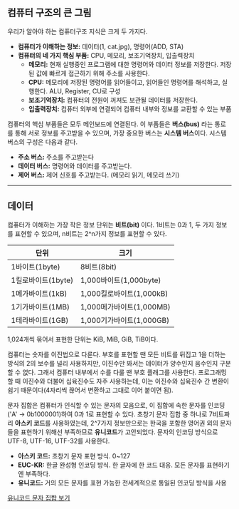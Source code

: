 ## 컴퓨터 구조의 큰 그림

우리가 알아야 하는 컴퓨터구조 지식은 크게 두 가지다.
- **컴퓨터가 이해하는 정보:** 데이터(1, cat.jpg), 명령어(ADD, STA)
- **컴퓨터의 네 가지 핵심 부품:** CPU, 메모리, 보조기억장치, 입출력장치
    - **메모리:** 현재 실행중인 프로그램에 대한 명령어와 데이터 정보를 저장한다. 저장된 값에 빠르게 접근하기 위해 주소를 사용한다.
    - **CPU:** 메모리에 저장된 명령어를 읽어들이고, 읽어들인 명령어를 해석하고, 실행한다. ALU, Register, CU로 구성
    - **보조기억장치:** 컴퓨터의 전원이 꺼져도 보관될 데이터를 저장한다.
    - **입출력장치:** 컴퓨터 외부에 연결되어 컴퓨터 내부와 정보를 교환할 수 있는 부품

컴퓨터의 핵심 부품들은 모두 메인보드에 연결된다. 이 부품들은 **버스(bus)** 라는 통로를 통해 서로 정보를 주고받을 수 있으며, 가장 중요한 버스는 **시스템 버스**이다. 시스템 버스의 구성은 다음과 같다.
- **주소 버스:** 주소를 주고받는다
- **데이터 버스:** 명령어와 데이터를 주고받는다.
- **제어 버스:** 제어 신호를 주고받는다. (메모리 읽기, 메모리 쓰기)

---

## 데이터

컴퓨터가 이해하는 가장 작은 정보 단위는 **비트(bit)** 이다. 1비트는 0과 1, 두 가지 정보를 표현할 수 있으며, n비트는 2^n가지 정보를 표현할 수 있다.

|단위|크기|
|-------------|-------------|
|1바이트(1byte)|8비트(8bit)|
|1킬로바이트(1byte)|1,000바이트(1,000byte)|
|1메가바이트(1kB)|1,000킬로바이트(1,000kB)|
|1기가바이트(1MB)|1,000메가바이트(1,000MB)|
|1테라바이트(1GB)|1,000기가바이트(1,000GB)|

1,024개씩 묶어서 표현한 단위는 KiB, MiB, GiB, TiB이다.

컴퓨터는 숫자를 이진법으로 다룬다. 부호를 표현할 땐 모든 비트를 뒤집고 1을 더하는 방식의 2의 보수를 널리 사용하지만, 이진수만 봐서는 데이터가 양수인지 음수인지 구분할 수 없다. 그래서 컴퓨터 내부에서 수를 다룰 땐 부호 플래그를 사용한다. 프로그래밍할 때 이진수와 더불어 십육진수도 자주 사용하는데, 이는 이진수와 십육진수 간 변환이 쉽기 때문이다(4자리씩 끊어서 변환하고 그대로 이어 붙이면 됨).

문자 집합은 컴퓨터가 인식할 수 있는 문자의 모음으로, 이 집합에 속한 문자를 인코딩('A' -> 0b1000001)하여 0과 1로 표현할 수 있다. 초창기 문자 집합 중 하나로 7비트짜리 **아스키 코드**를 사용하였는데, 2^7가지 정보만으로는 한국을 포함한 영어권 외의 문자들을 표현하기 위해선 부족하므로 **유니코드**가 고안되었다. 문자의 인코딩 방식으로 UTF-8, UTF-16, UTF-32를 사용한다.
- **아스키 코드:** 초창기 문자 표현 방식. 0~127
- **EUC-KR:** 한글 완성형 인코딩 방식. 한 글자에 한 코드 대응. 모든 문자를 표현하기엔 부족하다.
- **유니코드:** 거의 모든 문자를 표현 가능한 전세계적으로 통일된 인코딩 방식을 사용

[유니코드 문자 집합 보기](https://www.unicode.org/charts/PDF/UAC00.pdf)